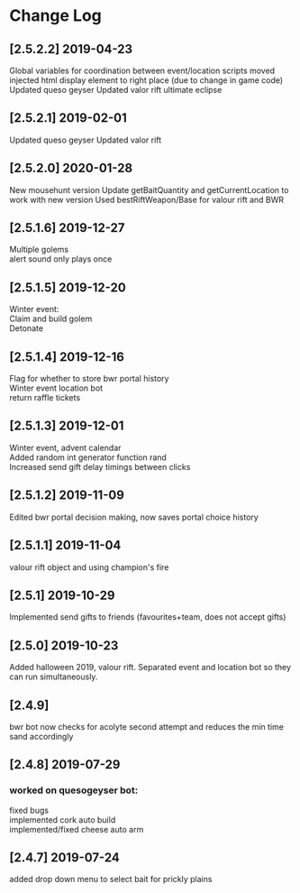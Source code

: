 # Change Log
## [2.5.2.2] 2019-04-23
Global variables for coordination between event/location scripts
moved injected html display element to right place (due to change in game code)
Updated queso geyser
Updated valor rift ultimate eclipse
## [2.5.2.1] 2019-02-01
Updated queso geyser
Updated valor rift
## [2.5.2.0] 2020-01-28
New mousehunt version
Update getBaitQuantity and getCurrentLocation to work with new version
Used bestRiftWeapon/Base for valour rift and BWR
## [2.5.1.6] 2019-12-27
Multiple golems  
alert sound only plays once
## [2.5.1.5] 2019-12-20
Winter event:  
Claim and build golem  
Detonate  
## [2.5.1.4] 2019-12-16
Flag for whether to store bwr portal history  
Winter event location bot  
return raffle tickets  
## [2.5.1.3] 2019-12-01
Winter event, advent calendar  
Added random int generator function rand  
Increased send gift delay timings between clicks  
## [2.5.1.2] 2019-11-09
Edited bwr portal decision making, now saves portal choice history  
## [2.5.1.1] 2019-11-04
valour rift object and using champion's fire  
## [2.5.1] 2019-10-29
Implemented send gifts to friends (favourites+team, does not accept gifts)  
## [2.5.0] 2019-10-23 
Added halloween 2019, valour rift. Separated event and location bot so they can run simultaneously.  
## [2.4.9] 
bwr bot now checks for acolyte second attempt and reduces the min time sand accordingly  
## [2.4.8] 2019-07-29  
### worked on quesogeyser bot:
fixed bugs  
implemented cork auto build  
implemented/fixed cheese auto arm   
## [2.4.7] 2019-07-24
added drop down menu to select bait for prickly plains  
